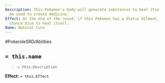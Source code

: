 ```yaml
---
Description: This Pokemon's body will generate substances to heal itself. They can
  be used to create medicine.
Effect: At the end of the round, if this Pokemon has a Status Ailment, it Rolls 3
  Chance Dice to heal itself.
Name: Natural Cure
---
```


#PokeroleSRD/Abilities

## `= this.name`

> *`= this.Description`*

**Effect:** `= this.Effect`
